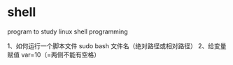 # shell
program to study linux shell programming

1、如何运行一个脚本文件
sudo bash 文件名（绝对路径或相对路径）
2、给变量赋值
var=10（=两侧不能有空格）



